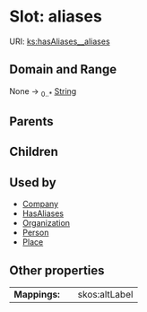 
# Slot: aliases




URI: [ks:hasAliases__aliases](https://w3id.org/linkml/tests/kitchen_sink/hasAliases__aliases)


## Domain and Range

None &#8594;  <sub>0..\*</sub> [String](types/String.md)

## Parents


## Children


## Used by

 * [Company](Company.md)
 * [HasAliases](HasAliases.md)
 * [Organization](Organization.md)
 * [Person](Person.md)
 * [Place](Place.md)

## Other properties

|  |  |  |
| --- | --- | --- |
| **Mappings:** | | skos:altLabel |

